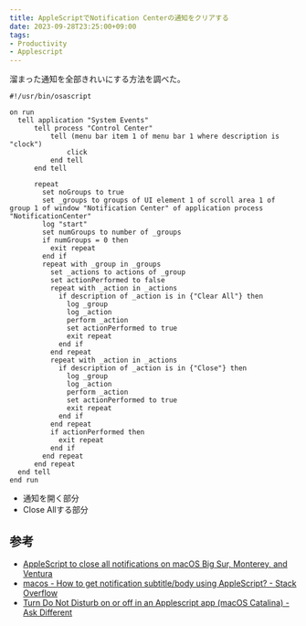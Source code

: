 ```yaml
---
title: AppleScriptでNotification Centerの通知をクリアする
date: 2023-09-28T23:25:00+09:00
tags:
- Productivity
- Applescript
---
```


溜まった通知を全部きれいにする方法を調べた。

````applescript
#!/usr/bin/osascript

on run
  tell application "System Events"
      tell process "Control Center"
          tell (menu bar item 1 of menu bar 1 where description is "clock")
              click
          end tell
      end tell

      repeat
        set noGroups to true
        set _groups to groups of UI element 1 of scroll area 1 of group 1 of window "Notification Center" of application process "NotificationCenter"
        log "start"
        set numGroups to number of _groups
        if numGroups = 0 then
          exit repeat
        end if
        repeat with _group in _groups
          set _actions to actions of _group
          set actionPerformed to false
          repeat with _action in _actions
            if description of _action is in {"Clear All"} then
              log _group
              log _action
              perform _action
              set actionPerformed to true
              exit repeat
            end if
          end repeat
          repeat with _action in _actions
            if description of _action is in {"Close"} then
              log _group
              log _action
              perform _action
              set actionPerformed to true
              exit repeat
            end if
          end repeat
          if actionPerformed then
            exit repeat
          end if
        end repeat
      end repeat
  end tell
end run
````

* 通知を開く部分
* Close Allする部分

## 参考

* [AppleScript to close all notifications on macOS Big Sur, Monterey, and Ventura](https://gist.github.com/lancethomps/a5ac103f334b171f70ce2ff983220b4f)
* [macos - How to get notification subtitle/body using AppleScript? - Stack Overflow](https://stackoverflow.com/questions/60971590/how-to-get-notification-subtitle-body-using-applescript)
* [Turn Do Not Disturb on or off in an Applescript app (macOS Catalina) - Ask Different](https://apple.stackexchange.com/questions/419207/turn-do-not-disturb-on-or-off-in-an-applescript-app-macos-catalina)
